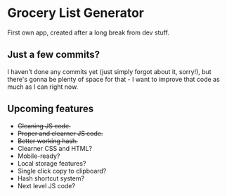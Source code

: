 # Grocery List Generator
 First own app, created after a long break from dev stuff.

## Just a few commits?
I haven't done any commits yet (just simply forgot about it, sorry!), but there's gonna be plenty of space for that - I want to improve that code as much as I can right now.

## Upcoming features
- ~~Cleaning JS code.~~
- ~~Proper and clearner JS code.~~
- ~~Better working hash.~~
- Clearner CSS and HTML?
- Mobile-ready?
- Local storage features?
- Single click copy to clipboard?
- Hash shortcut system?
- Next level JS code?
